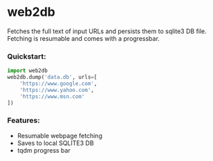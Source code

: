 # web2db


Fetches the full text of input URLs and persists them to sqlite3 DB file.  
Fetching is resumable and comes with a progressbar.  



### Quickstart:  

```python
import web2db  
web2db.dump('data.db', urls=[
    'https://www.google.com',
    'https://www.yahoo.com',
    'https://www.msn.com'
])
```


### Features:
- Resumable webpage fetching
- Saves to local SQLITE3 DB
- tqdm progress bar
